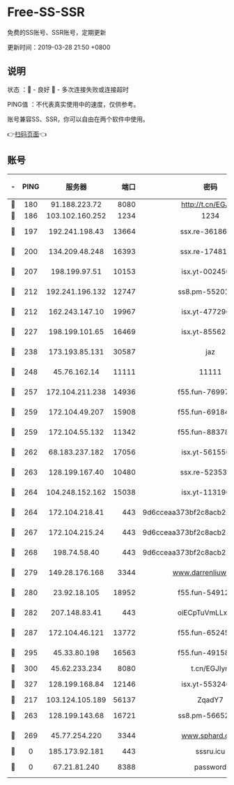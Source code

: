 # Free-SS-SSR

免费的SS账号、SSR账号，定期更新

更新时间：2019-03-28 21:50 +0800

## 说明

状态     ：🙂 - 良好 🙁 - 多次连接失败或连接超时

PING值   ：不代表真实使用中的速度，仅供参考。

账号兼容SS、SSR，你可以自由在两个软件中使用。

👉[扫码页面](https://liesauer.github.io/Free-SS-SSR/)👈

## 账号

|-|PING|服务器|端口|密码|加密方式|区域|
|:----:|:----:|:-----:|-----:|:----:|:----:|:----:|
|🙂|180|91.188.223.72|8080|http://t.cn/EGJIyrl|rc4-md5|RU|
|🙂|186|103.102.160.252|1234|1234|rc4-md5|JP|
|🙂|197|192.241.198.43|13664|ssx.re-36186556|aes-256-cfb|US|
|🙂|200|134.209.48.248|16393|ssx.re-17481925|aes-256-cfb|US|
|🙂|207|198.199.97.51|10153|isx.yt-00245029|aes-256-cfb|US|
|🙂|212|192.241.196.132|12747|ss8.pm-55201194|aes-256-cfb|US|
|🙂|212|162.243.147.10|19967|isx.yt-47729696|aes-256-cfb|US|
|🙂|227|198.199.101.65|16469|isx.yt-85562191|aes-256-cfb|US|
|🙂|238|173.193.85.131|30587|jaz|aes-256-cfb|US|
|🙂|248|45.76.162.14|11111|11111|aes-256-cfb|SG|
|🙂|257|172.104.211.238|14936|f55.fun-76997042|aes-256-cfb|US|
|🙂|259|172.104.49.207|15908|f55.fun-69184695|aes-256-cfb|SG|
|🙂|259|172.104.55.132|11342|f55.fun-88378676|aes-256-cfb|SG|
|🙂|262|68.183.237.182|17056|isx.yt-56155627|aes-256-cfb|SG|
|🙂|263|128.199.167.40|10480|ssx.re-52353486|aes-256-cfb|SG|
|🙂|264|104.248.152.162|15038|isx.yt-11319657|aes-256-cfb|SG|
|🙂|264|172.104.218.41|443|9d6cceaa373bf2c8acb22e60b6a58be6|aes-256-cfb|US|
|🙂|267|172.104.215.24|443|9d6cceaa373bf2c8acb22e60b6a58be6|aes-256-cfb|US|
|🙂|268|198.74.58.40|443|9d6cceaa373bf2c8acb22e60b6a58be6|aes-256-cfb|US|
|🙂|279|149.28.176.168|3344|www.darrenliuwei.com|aes-256-cfb|AU|
|🙂|280|23.92.18.105|18952|f55.fun-54912159|aes-256-cfb|US|
|🙂|282|207.148.83.41|443|oiECpTuVmLLxk4Ts|aes-256-cfb|AU|
|🙂|287|172.104.46.121|13772|f55.fun-65245413|aes-256-cfb|SG|
|🙂|295|45.33.80.198|16563|f55.fun-49158417|aes-256-cfb|US|
|🙂|300|45.62.233.234|8080|t.cn/EGJIyrl|rc4-md5|CA|
|🙂|327|128.199.168.84|12146|isx.yt-55324630|aes-256-cfb|SG|
|🙂|217|103.124.105.189|56137|ZqadY7|chacha20|US|
|🙂|263|128.199.143.68|16721|ss8.pm-56652632|aes-256-cfb|SG|
|🙁|269|45.77.254.220|3344|www.sphard.com|aes-256-cfb|SG|
|🙁|0|185.173.92.181|443|sssru.icu|rc4-md5|RU|
|🙁|0|67.21.81.240|8388|password|aes-256-cfb|US|
